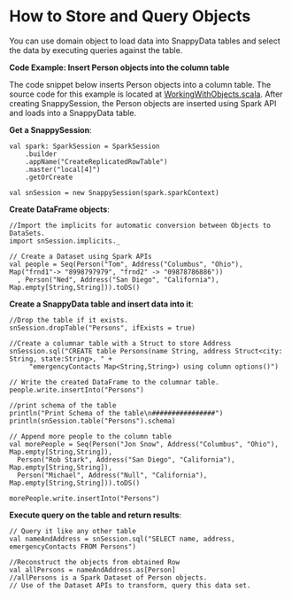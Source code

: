 <a id="howto-objects"></a>
# How to Store and Query Objects

You can use domain object to load data into SnappyData tables and select the data by executing queries against the table.

**Code Example: Insert Person objects into the column table**

The code snippet below inserts Person objects into a column table. The source code for this example is located at [WorkingWithObjects.scala](https://github.com/TIBCOSoftware/snappydata/blob/master/examples/src/main/scala/org/apache/spark/examples/snappydata/WorkingWithObjects.scala). After creating SnappySession, the Person objects are inserted using Spark API and loads into a SnappyData table.

**Get a SnappySession**:

```pre
val spark: SparkSession = SparkSession
    .builder
    .appName("CreateReplicatedRowTable")
    .master("local[4]")
    .getOrCreate

val snSession = new SnappySession(spark.sparkContext)
```

**Create DataFrame objects**:
```pre
//Import the implicits for automatic conversion between Objects to DataSets.
import snSession.implicits._

// Create a Dataset using Spark APIs
val people = Seq(Person("Tom", Address("Columbus", "Ohio"), Map("frnd1"-> "8998797979", "frnd2" -> "09878786886"))
  , Person("Ned", Address("San Diego", "California"), Map.empty[String,String])).toDS()
```

**Create a SnappyData table and insert data into it**:

```pre
//Drop the table if it exists.
snSession.dropTable("Persons", ifExists = true)

//Create a columnar table with a Struct to store Address
snSession.sql("CREATE table Persons(name String, address Struct<city: String, state:String>, " +
     "emergencyContacts Map<String,String>) using column options()")

// Write the created DataFrame to the columnar table.
people.write.insertInto("Persons")

//print schema of the table
println("Print Schema of the table\n################")
println(snSession.table("Persons").schema)

// Append more people to the column table
val morePeople = Seq(Person("Jon Snow", Address("Columbus", "Ohio"), Map.empty[String,String]),
  Person("Rob Stark", Address("San Diego", "California"), Map.empty[String,String]),
  Person("Michael", Address("Null", "California"), Map.empty[String,String])).toDS()

morePeople.write.insertInto("Persons")
```

**Execute query on the table and return results**:

```pre
// Query it like any other table
val nameAndAddress = snSession.sql("SELECT name, address, emergencyContacts FROM Persons")

//Reconstruct the objects from obtained Row
val allPersons = nameAndAddress.as[Person]
//allPersons is a Spark Dataset of Person objects. 
// Use of the Dataset APIs to transform, query this data set. 
```
